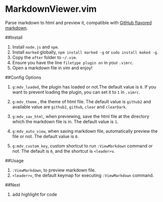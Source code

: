 MarkdownViewer.vim
===================
Parse markdown to html and preview it, compatible with [GitHub flavored
markdown](https://help.github.com/articles/github-flavored-markdown).


##Install
1. Install `node.js` and `npm`.
1. Install `marked` globally, `npm install marked -g` or `sudo install maked -g`.
1. Copy the `after` folder to `~/.vim`.
1. Ensure you have the line `filetype plugin on` in your `.vimrc`.
1. Open a markdown file in vim and enjoy!

##Config Options
1. `g:mdv_loaded`, the plugin has loaded or not.The default value is `0`. If
   you want to prevent loading the plugin, you can set it to `1` in `.vimrc`.

1. `g:mdv_theme` , the theme of html file. The default value is `github2` and
   available value are `github2`, `github`, `clear` and `clearDark`.

1. `g:mdv_sav_html`, when previewing, save the html file at the directory which
   the  markdown file is in. The default value is `1`.

1. `g:mdv_auto_view`, when saving markdown file, automatically preview the file
   or not. The default value is `0`.

1. `g:mdv_custom_key`, custom shortcut to run `:ViewMarkdown` command or not.
   The default is `0`, and the  shortcut is `<leader>v`.


##Usage
1. `:ViewMarkdown`, to preview markdown file.
1. `<leader>v`, the default keymap for executing `:ViewMarkdown` command.

##Next
1. add highlight for code



